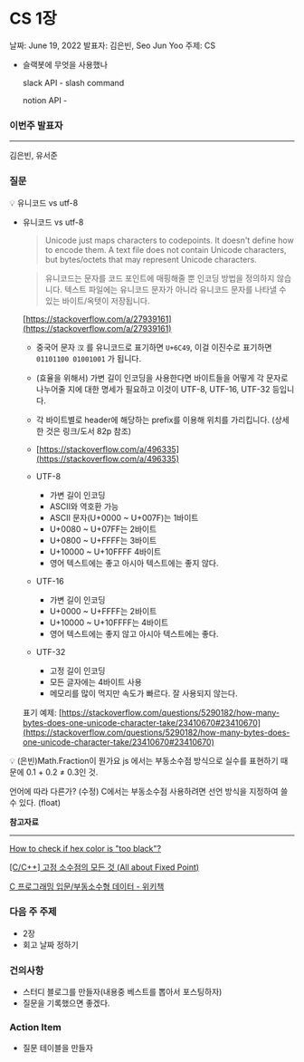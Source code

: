 # CS 1장

날짜: June 19, 2022
발표자: 김은빈, Seo Jun Yoo
주제: CS

- 슬랙봇에 무엇을 사용했나
    
    slack API - slash command 
    
    notion API - 
    

### **이번주 발표자**

---

김은빈, 유서준

### 질문

<aside>
💡 유니코드 vs utf-8

</aside>

- 유니코드 vs utf-8
    
    > Unicode just maps characters to codepoints. It doesn't define how to encode them. A text file does not contain Unicode characters, but bytes/octets that may represent Unicode characters.
    > 
    
    > 유니코드는 문자를 코드 포인트에 매핑해줄 뿐 인코딩 방법을 정의하지 않습니다.
    텍스트 파일에는 유니코드 문자가 아니라 유니코드 문자를 나타낼 수 있는 바이트/옥텟이 저장됩니다.
    > 
    
    [https://stackoverflow.com/a/27939161](https://stackoverflow.com/a/27939161)
    
    - 중국어 문자 `汉` 를 유니코드로 표기하면 `U+6C49`, 이걸 이진수로 표기하면 `01101100 01001001` 가 됩니다.
    - (효율을 위해서) 가변 길이 인코딩을 사용한다면 바이트들을 어떻게 각 문자로 나누어줄 지에 대한 명세가 필요하고 이것이 UTF-8, UTF-16, UTF-32 등입니다.
    - 각 바이트별로 header에 해당하는 prefix를 이용해 위치를 가리킵니다. (상세한 것은 링크/도서 82p 참조)
    
    - [https://stackoverflow.com/a/496335](https://stackoverflow.com/a/496335)
    
    - UTF-8
        - 가변 길이 인코딩
        - ASCII와 역호환 가능
        - ASCII 문자(U+0000 ~ U+007F)는 1바이트
        - U+0080 ~ U+07FF는 2바이트
        - U+0800 ~ U+FFFF는 3바이트
        - U+10000 ~ U+10FFFF 4바이트
        - 영어 텍스트에는 좋고 아시아 텍스트에는 좋지 않다.
    - UTF-16
        - 가변 길이 인코딩
        - U+0000 ~ U+FFFF는 2바이트
        - U+10000 ~ U+10FFFF는 4바이트
        - 영어 텍스트에는 좋지 않고 아시아 텍스트에는 좋다.
    - UTF-32
        - 고정 길이 인코딩
        - 모든 글자에는 4바이트 사용
        - 메모리를 많이 먹지만 속도가 빠르다. 잘 사용되지 않는다.
    
    표기 예제: [https://stackoverflow.com/questions/5290182/how-many-bytes-does-one-unicode-character-take/23410670#23410670](https://stackoverflow.com/questions/5290182/how-many-bytes-does-one-unicode-character-take/23410670#23410670)
    

<aside>
💡 (은빈)Math.Fraction이 뭔가요
js 에서는 부동소수점 방식으로 실수를 표현하기 때문에 0.1 + 0.2 ≠ 0.3인 것.

언어에 따라 다른가?
(수정) C에서는 부동소수점 사용하려면 선언 방식을 지정하여 쓸수 있다. (float)

</aside>

**참고자료**

---

[How to check if hex color is "too black"?](https://stackoverflow.com/questions/12043187/how-to-check-if-hex-color-is-too-black)

[[C/C++] 고정 소수점의 모든 것 (All about Fixed Point)](http://arkainoh.blogspot.com/2017/11/fixed-point.html)

[C 프로그래밍 입문/부동소수형 데이터 - 위키책](https://ko.wikibooks.org/wiki/C_%ED%94%84%EB%A1%9C%EA%B7%B8%EB%9E%98%EB%B0%8D_%EC%9E%85%EB%AC%B8/%EB%B6%80%EB%8F%99%EC%86%8C%EC%88%98%ED%98%95_%EB%8D%B0%EC%9D%B4%ED%84%B0)

### 다음 주 주제

- 2장
- 회고 날짜 정하기

### 건의사항

- 스터디 블로그를 만들자(내용중 베스트를 뽑아서 포스팅하자)
- 질문을 기록했으면 좋겠다.

### Action Item

- 질문 테이블을 만들자
